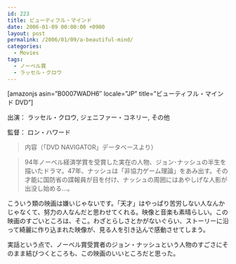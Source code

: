```yaml
---
id: 223
title: ビューティフル・マインド
date: 2006-01-09 00:00:00 +0900
layout: post
permalink: /2006/01/09/a-beautiful-mind/
categories:
  - Movies
tags:
  - ノーベル賞
  - ラッセル・クロウ
---
```

[amazonjs asin=&#8221;B0007WADH6&#8243; locale=&#8221;JP&#8221; title=&#8221;ビューティフル・マインド DVD&#8221;]

出演： ラッセル・クロウ, ジェニファー・コネリー, その他
  
監督： ロン・ハワード

<!--more-->

> 内容（「DVD NAVIGATOR」データベースより）
  
> 94年ノーベル経済学賞を受賞した実在の人物、ジョン･ナッシュの半生を描いたドラマ。47年、ナッシュは「非協力ゲーム理論」をあみ出す。その才能に国防省の諜報員が目を付け、ナッシュの周囲にはあやしげな人影が出没し始める…。 

こういう類の映画は嫌いじゃないです。「天才」はやっぱり苦労しない人なんかじゃなくて、努力の人なんだと思わせてくれる。映像と音楽も素晴らしい。この映画のすごいところは、そこ。わざとらしさとかがないぐらい、ストーリーに沿って綺麗に作り込まれた映像が、見る人を引き込んで感動させてしまう。
  
実話という点で、ノーベル賞受賞者のジョン・ナッシュという人物のすごさにそのまま結びつくところも、この映画のいいところだと思った。
